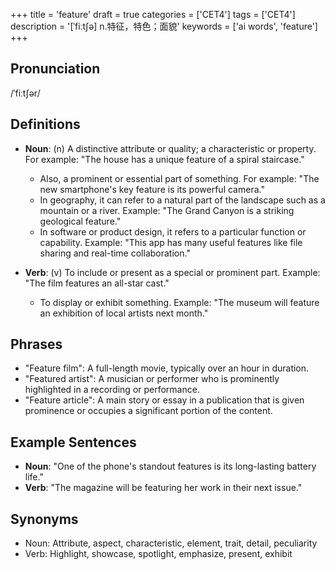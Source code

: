 +++
title = 'feature'
draft = true
categories = ['CET4']
tags = ['CET4']
description = '[ˈfiːt∫ə] n.特征，特色；面貌'
keywords = ['ai words', 'feature']
+++

## Pronunciation
/ˈfiːtʃər/

## Definitions
- **Noun**: (n) A distinctive attribute or quality; a characteristic or property. For example: "The house has a unique feature of a spiral staircase."
  - Also, a prominent or essential part of something. For example: "The new smartphone's key feature is its powerful camera."
  - In geography, it can refer to a natural part of the landscape such as a mountain or a river. Example: "The Grand Canyon is a striking geological feature."
  - In software or product design, it refers to a particular function or capability. Example: "This app has many useful features like file sharing and real-time collaboration."

- **Verb**: (v) To include or present as a special or prominent part. Example: "The film features an all-star cast."
  - To display or exhibit something. Example: "The museum will feature an exhibition of local artists next month."

## Phrases
- "Feature film": A full-length movie, typically over an hour in duration.
- "Featured artist": A musician or performer who is prominently highlighted in a recording or performance.
- "Feature article": A main story or essay in a publication that is given prominence or occupies a significant portion of the content.

## Example Sentences
- **Noun**: "One of the phone's standout features is its long-lasting battery life."
- **Verb**: "The magazine will be featuring her work in their next issue."

## Synonyms
- Noun: Attribute, aspect, characteristic, element, trait, detail, peculiarity
- Verb: Highlight, showcase, spotlight, emphasize, present, exhibit
